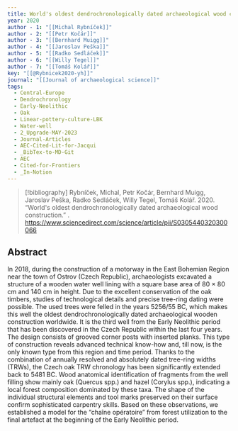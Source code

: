 ```yaml
---
title: World's oldest dendrochronologically dated archaeological wood construction
year: 2020
author - 1: "[[Michal Rybníček]]"
author - 2: "[[Petr Kočár]]"
author - 3: "[[Bernhard Muigg]]"
author - 4: "[[Jaroslav Peška]]"
author - 5: "[[Radko Sedláček]]"
author - 6: "[[Willy Tegel]]"
author - 7: "[[Tomáš Kolář]]"
key: "[[@Rybnicek2020-yh]]"
journal: "[[Journal of archaeological science]]"
tags:
  - Central-Europe
  - Dendrochronology
  - Early-Neolithic
  - Oak
  - Linear-pottery-culture-LBK
  - Water-well
  - 2_Upgrade-MAY-2023
  - Journal-Articles
  - AEC-Cited-Lit-for-Jacqui
  - _BibTex-to-MD-Git
  - AEC
  - Cited-for-Frontiers
  - _In-Notion
---
```


> [!bibliography]
> Rybníček, Michal, Petr Kočár, Bernhard Muigg, Jaroslav Peška, Radko Sedláček, Willy Tegel, Tomáš Kolář. 2020. “World's oldest dendrochronologically dated archaeological wood construction.” . https://www.sciencedirect.com/science/article/pii/S0305440320300066

## Abstract
In 2018, during the construction of a motorway in the East Bohemian Region near the town of Ostrov (Czech Republic), archaeologists excavated a structure of a wooden water well lining with a square base area of 80 × 80 cm and 140 cm in height. Due to the excellent conservation of the oak timbers, studies of technological details and precise tree-ring dating were possible. The used trees were felled in the years 5256/55 BC, which makes this well the oldest dendrochronologically dated archaeological wooden construction worldwide. It is the third well from the Early Neolithic period that has been discovered in the Czech Republic within the last four years. The design consists of grooved corner posts with inserted planks. This type of construction reveals advanced technical know-how and, till now, is the only known type from this region and time period. Thanks to the combination of annually resolved and absolutely dated tree-ring widths (TRWs), the Czech oak TRW chronology has been significantly extended back to 5481 BC. Wood anatomical identification of fragments from the well filling show mainly oak (Quercus spp.) and hazel (Corylus spp.), indicating a local forest composition dominated by these taxa. The shape of the individual structural elements and tool marks preserved on their surface confirm sophisticated carpentry skills. Based on these observations, we established a model for the “chaîne opératoire” from forest utilization to the final artefact at the beginning of the Early Neolithic period.